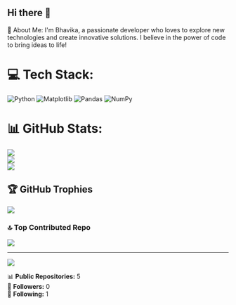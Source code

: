 ## Hi there 👋


💫 About Me:
I'm Bhavika, a passionate developer who loves to explore new technologies and create innovative solutions. I believe in the power of code to bring ideas to life!


# 💻 Tech Stack:
![Python](https://img.shields.io/badge/python-3670A0?style=for-the-badge&logo=python&logoColor=ffdd54) ![Matplotlib](https://img.shields.io/badge/Matplotlib-%23ffffff.svg?style=for-the-badge&logo=Matplotlib&logoColor=black) ![Pandas](https://img.shields.io/badge/pandas-%23150458.svg?style=for-the-badge&logo=pandas&logoColor=white) ![NumPy](https://img.shields.io/badge/numpy-%23013243.svg?style=for-the-badge&logo=numpy&logoColor=white)
# 📊 GitHub Stats:
![](https://github-readme-stats.vercel.app/api?username=Bhavikakumawat&theme=dark&hide_border=false&include_all_commits=true&count_private=false)<br/>
![](https://nirzak-streak-stats.vercel.app/?user=Bhavikakumawat&theme=dark&hide_border=false)<br/>
![](https://github-readme-stats.vercel.app/api/top-langs/?username=Bhavikakumawat&theme=dark&hide_border=false&include_all_commits=true&count_private=false&layout=compact)

## 🏆 GitHub Trophies
![](https://github-profile-trophy.vercel.app/?username=Bhavikakumawat&theme=radical&no-frame=false&no-bg=true&margin-w=4)

### 🔝 Top Contributed Repo
![](https://github-contributor-stats.vercel.app/api?username=Bhavikakumawat&limit=5&theme=dark&combine_all_yearly_contributions=true)

---
[![](https://visitcount.itsvg.in/api?id=Bhavikakumawat&icon=0&color=0)](https://visitcount.itsvg.in)

<!-- Proudly created with GPRM ( https://gprm.itsvg.in ) -->


📊 **Public Repositories:** 5  
👥 **Followers:** 0  
🔄 **Following:** 1

